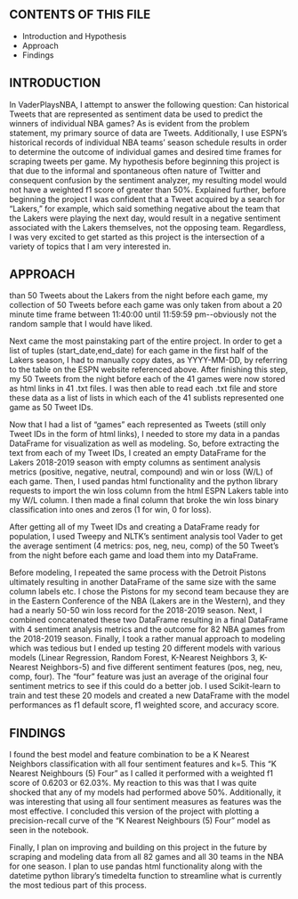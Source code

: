 CONTENTS OF THIS FILE
---------------------

 * Introduction and Hypothesis
 * Approach
 * Findings


INTRODUCTION
------------

In VaderPlaysNBA, I attempt to answer the following question: Can historical Tweets that are represented as sentiment data be used to predict the winners of individual NBA games? As is evident from the problem statement, my primary source of data are Tweets. Additionally, I use ESPN’s historical records of individual NBA teams’ season schedule results in order to determine the outcome of individual games and desired time frames for scraping tweets per game. My hypothesis before beginning this project is that due to the informal and spontaneous often nature of Twitter and consequent confusion by the sentiment analyzer, my resulting model would not have a weighted f1 score of greater than 50%. Explained further, before beginning the project I was confident that a Tweet acquired by a search for “Lakers,” for example, which said something negative about the team that the Lakers were playing the next day, would result in a negative sentiment associated with the Lakers themselves, not the opposing team. Regardless, I was very excited to get started as this project is the intersection of a variety of topics that I am very interested in.

APPROACH
------------

than 50 Tweets about the Lakers from the night before each game, my collection of 50 Tweets before each game was only taken from about a 20 minute time frame between 11:40:00 until 11:59:59 pm--obviously not the random sample that I would have liked.

Next came the most painstaking part of the entire project. In order to get a list of tuples (start_date,end_date) for each game in the first half of the Lakers season, I had to manually copy dates, as YYYY-MM-DD, by referring to the table on the ESPN website referenced above. After finishing this step, my 50 Tweets from the night before each of the 41 games were now stored as html links in 41 .txt files. I was then able to read each .txt file and store these data as a list of lists in which each of the 41 sublists represented one game as 50 Tweet IDs.

Now that I had a list of “games” each represented as Tweets (still only Tweet IDs in the form of html links), I needed to store my data in a pandas DataFrame for visualization as well as modeling. So, before extracting the text from each of my Tweet IDs, I created an empty DataFrame for the Lakers 2018-2019 season with empty columns as sentiment analysis metrics (positive, negative, neutral, compound) and win or loss (W/L) of each game. Then, I used pandas html functionality and the python library requests to import the win loss column from the html ESPN Lakers table into my W/L column. I then made a final column that broke the win loss binary classification into ones and zeros (1 for win, 0 for loss).

After getting all of my Tweet IDs and creating a DataFrame ready for population, I used Tweepy and NLTK’s sentiment analysis tool Vader to get the average sentiment (4 metrics: pos, neg, neu, comp) of the 50 Tweet’s from the night before each game and load them into my DataFrame.

Before modeling, I repeated the same process with the Detroit Pistons ultimately resulting in another DataFrame of the same size with the same column labels etc. I chose the Pistons for my second team because they are in the Eastern Conference of the NBA (Lakers are in the Western), and they had a nearly 50-50 win loss record for the 2018-2019 season. Next, I combined concatenated these two DataFrame resulting in a final DataFrame with 4 sentiment analysis metrics and the outcome for 82 NBA games from the 2018-2019 season. Finally, I took a rather manual approach to modeling which was tedious but I ended up testing 20 different models with various models (Linear Regression, Random Forest, K-Nearest Neighbors 3, K-Nearest Neighbors-5) and five different sentiment features (pos, neg, neu, comp, four). The “four” feature was just an average of the original four sentiment metrics to see if this could do a better job. I used Scikit-learn to train and test these 20 models and created a new DataFrame with the model performances as f1 default score, f1 weighted score, and accuracy score.

FINDINGS
------------
I found the best model and feature combination to be a K Nearest Neighbors classification with all four sentiment features and k=5. This “K Nearest Neighbours (5) Four” as I called it performed with a weighted f1 score of 0.6203 or 62.03%. My reaction to this was that I was quite shocked that any of my models had performed above 50%. Additionally, it was interesting that using all four sentiment measures as features was the most effective. I concluded this version of the project with plotting a precision-recall curve of the “K Nearest Neighbours (5) Four” model as seen in the notebook.


Finally, I plan on improving and building on this project in the future by scraping and modeling data from all 82 games and all 30 teams in the NBA for one season. I plan to use pandas html functionality along with the datetime python library’s timedelta function to streamline what is currently the most tedious part of this process.
